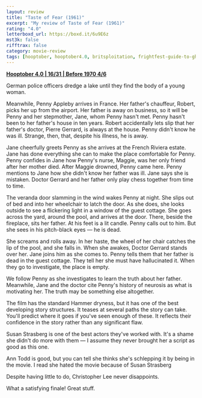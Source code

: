```yaml
---
layout: review
title: "Taste of Fear (1961)"
excerpt: "My review of Taste of Fear (1961)"
rating: "4.0"
letterboxd_url: https://boxd.it/6u9E6z
mst3k: false
rifftrax: false
category: movie-review
tags: [hooptober, hooptober4.0, britsploitation, frightfest-guide-to-ghost-movies]
---
```


<b><a href="https://boxd.it/pRNg0/detail" target="_blank" rel="noopener">Hooptober 4.0 | 16/31 | Before 1970 4/6</a></b>

German police officers dredge a lake until they find the body of a young woman.

Meanwhile, Penny Appleby arrives in France. Her father's chauffeur, Robert, picks her up from the airport. Her father is away on business, so it will be Penny and her stepmother, Jane, whom Penny hasn't met. Penny hasn't been to her father's house in ten years. Robert accidentally lets slip that her father's doctor, Pierre Gerrard, is always at the house. Penny didn't know he was ill. Strange, then, that, despite his illness, he is away.

Jane cheerfully greets Penny as she arrives at the French Riviera estate. Jane has done everything she can to make the place comfortable for Penny. Penny confides in Jane how Penny's nurse, Maggie, was her only friend after her mother died. After Maggie drowned, Penny came here. Penny mentions to Jane how she didn't know her father was ill. Jane says she is mistaken. Doctor Gerrard and her father only play chess together from time to time.

The veranda door slamming in the wind wakes Penny at night. She slips out of bed and into her wheelchair to latch the door. As she does, she looks outside to see a flickering light in a window of the guest cottage. She goes across the yard, around the pool, and arrives at the door. There, beside the fireplace, sits her father. At his feet is a lit candle. Penny calls out to him. But she sees in his pitch-black eyes — he is dead.

She screams and rolls away. In her haste, the wheel of her chair catches the lip of the pool, and she falls in. When she awakes, Doctor Gerrard stands over her. Jane joins him as she comes to. Penny tells them that her father is dead in the guest cottage. They tell her she must have hallucinated it. When they go to investigate, the place is empty.

We follow Penny as she investigates to learn the truth about her father. Meanwhile, Jane and the doctor cite Penny's history of neurosis as what is motivating her. The truth may be something else altogether.

The film has the standard Hammer dryness, but it has one of the best developing story structures. It teases at several paths the story can take. You'll predict where it goes if you've seen enough of these. It reflects their confidence in the story rather than any significant flaw.

Susan Strasberg is one of the best actors they've worked with. It's a shame she didn't do more with them — I assume they never brought her a script as good as this one.

Ann Todd is good, but you can tell she thinks she's schlepping it by being in the movie. I read she hated the movie because of Susan Strasberg

Despite having little to do, Christopher Lee never disappoints.

What a satisfying finale! Great stuff.

